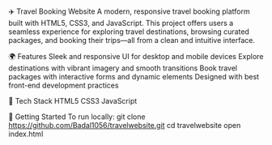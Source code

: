 ✈️ Travel Booking Website
A modern, responsive travel booking platform built with HTML5, CSS3, and JavaScript. This project offers users a seamless experience for exploring travel destinations, browsing curated packages, and booking their trips—all from a clean and intuitive interface.

🌍 Features
Sleek and responsive UI for desktop and mobile devices
Explore destinations with vibrant imagery and smooth transitions
Book travel packages with interactive forms and dynamic elements
Designed with best front-end development practices

🔧 Tech Stack
HTML5
CSS3
JavaScript

🚀 Getting Started
To run locally:
git clone https://github.com/Badal1056/travelwebsite.git
cd travelwebsite
open index.html
